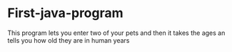 # First-java-program
This program lets you enter two of your pets and then it takes the ages an tells you how old they are in human years
